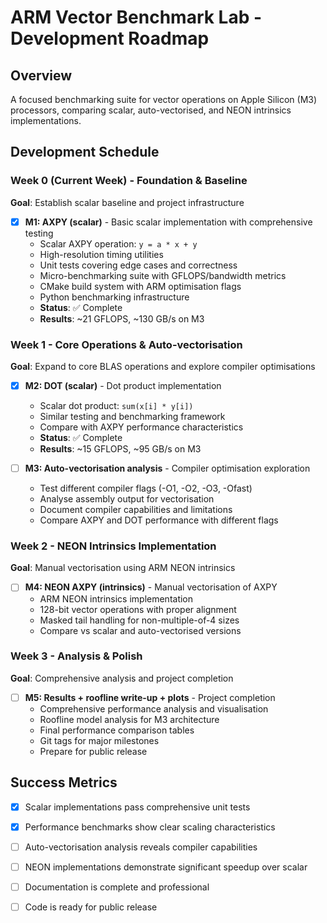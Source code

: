 # ARM Vector Benchmark Lab - Development Roadmap

## Overview
A focused benchmarking suite for vector operations on Apple Silicon (M3) processors, comparing scalar, auto-vectorised, and NEON intrinsics implementations.

## Development Schedule

### Week 0 (Current Week) - Foundation & Baseline
**Goal**: Establish scalar baseline and project infrastructure

- [x] **M1: AXPY (scalar)** - Basic scalar implementation with comprehensive testing
  - Scalar AXPY operation: `y = a * x + y`
  - High-resolution timing utilities
  - Unit tests covering edge cases and correctness
  - Micro-benchmarking suite with GFLOPS/bandwidth metrics
  - CMake build system with ARM optimisation flags
  - Python benchmarking infrastructure
  - **Status**: ✅ Complete
  - **Results**: ~21 GFLOPS, ~130 GB/s on M3

### Week 1 - Core Operations & Auto-vectorisation
**Goal**: Expand to core BLAS operations and explore compiler optimisations

- [x] **M2: DOT (scalar)** - Dot product implementation
  - Scalar dot product: `sum(x[i] * y[i])`
  - Similar testing and benchmarking framework
  - Compare with AXPY performance characteristics
  - **Status**: ✅ Complete
  - **Results**: ~15 GFLOPS, ~95 GB/s on M3

- [ ] **M3: Auto-vectorisation analysis** - Compiler optimisation exploration
  - Test different compiler flags (-O1, -O2, -O3, -Ofast)
  - Analyse assembly output for vectorisation
  - Document compiler capabilities and limitations
  - Compare AXPY and DOT performance with different flags

### Week 2 - NEON Intrinsics Implementation
**Goal**: Manual vectorisation using ARM NEON intrinsics

- [ ] **M4: NEON AXPY (intrinsics)** - Manual vectorisation of AXPY
  - ARM NEON intrinsics implementation
  - 128-bit vector operations with proper alignment
  - Masked tail handling for non-multiple-of-4 sizes
  - Compare vs scalar and auto-vectorised versions

### Week 3 - Analysis & Polish
**Goal**: Comprehensive analysis and project completion

- [ ] **M5: Results + roofline write-up + plots** - Project completion
  - Comprehensive performance analysis and visualisation
  - Roofline model analysis for M3 architecture
  - Final performance comparison tables
  - Git tags for major milestones
  - Prepare for public release

## Success Metrics
- [x] Scalar implementations pass comprehensive unit tests
- [x] Performance benchmarks show clear scaling characteristics
- [ ] Auto-vectorisation analysis reveals compiler capabilities
- [ ] NEON implementations demonstrate significant speedup over scalar
- [ ] Documentation is complete and professional
- [ ] Code is ready for public release

